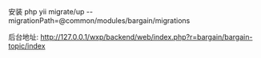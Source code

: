 安装
php yii migrate/up --migrationPath=@common/modules/bargain/migrations

后台地址:
http://127.0.0.1/wxp/backend/web/index.php?r=bargain/bargain-topic/index

